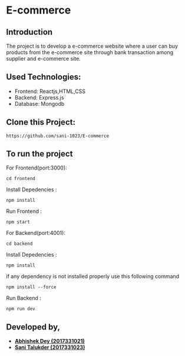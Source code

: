 # E-commerce

## Introduction
 
The project is to develop a e-commerce website where a user can buy products from the e-commerce site through bank transaction among supplier and e-commerce site.
 




## Used Technologies:
<ul>
<li>Frontend: Reactjs,HTML,CSS</li>
<li>Backend: Express.js</li>
<li>Database: Mongodb</li>
</ul>

## Clone this Project:
```
https://github.com/sani-1023/E-commerce
```

## To run the project

For Frontend(port:3000):
```
cd frontend
```
Install Depedencies :
```
npm install
```

Run Frontend :
```
npm start
```
For Backend(port:4001):
```
cd backend

```

Install Depedencies :
```
npm install
```
if any dependency is not installed properly use this following command
```
npm install --force
```


Run Backend :
```
npm run dev
```








## Developed by,
- <b>[ Abhishek Dey (2017331021)](https://github.com/ABHISHEK-DEY-64150)</b>
- <b>[Sani Talukder (2017331023)](https://github.com/sani-1023)</b>


